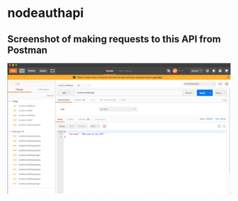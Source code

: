 # nodeauthapi

## Screenshot of making requests to this API from Postman
![screenshot](screenshot.png)
